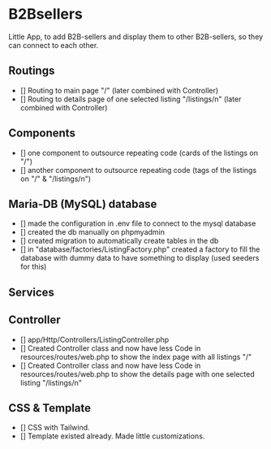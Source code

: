 # B2Bsellers

Little App, to add B2B-sellers and display them to other B2B-sellers, so they can connect to each other.

## Routings
- [] Routing to main page "/" (later combined with Controller)
- [] Routing to details page of one selected listing "/listings/n" (later combined with Controller)

## Components
- [] one component to outsource repeating code (cards of the listings on "/") 
- [] another component to outsource repeating code (tags of the listings on "/" & "/listings/n")

## Maria-DB (MySQL) database
- [] made the configuration in .env file to connect to the mysql database
- [] created the db manually on phpmyadmin
- [] created migration to automatically create tables in the db
- [] in "database/factories/ListingFactory.php" created a factory to fill the database with dummy data to have something to display (used seeders for this)

## Services

## Controller
- [] app/Http/Controllers/ListingController.php
- [] Created Controller class and now have less Code in resources/routes/web.php to show the index page with all listings "/"
- [] Created Controller class and now have less Code in resources/routes/web.php to show the details page with one selected listing "/listings/n"

## CSS & Template
- [] CSS with Tailwind.
- [] Template existed already. Made little customizations.
